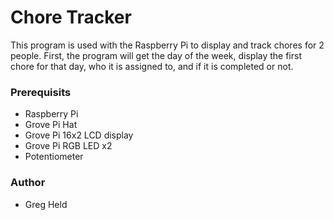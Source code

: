 # Chore Tracker
This program is used with the Raspberry Pi to display and track chores for 2 people. First, the program will get the day of the week, display the first chore for that day, who it is assigned to, and if it is completed or not. 

### Prerequisits
- Raspberry Pi
- Grove Pi Hat
- Grove Pi 16x2 LCD display
- Grove Pi RGB LED x2
- Potentiometer

### Author
- Greg Held


